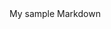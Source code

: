 <html>
<body>
  <ahref="Project-Woźnikowski-2022-11-27.md">My sample Markdown</ahref>
</body>
</html>
